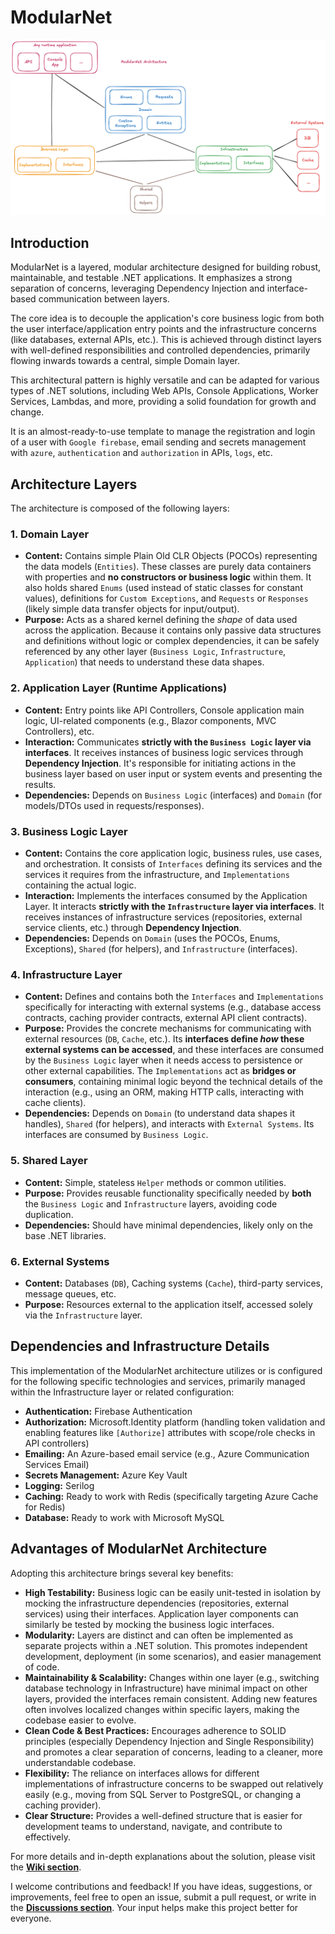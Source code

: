 # ModularNet

![ModularNet Architecture](assets/modularnet-architecture.png)

## Introduction

ModularNet is a layered, modular architecture designed for building robust, maintainable, and testable .NET applications. It emphasizes a strong separation of concerns, leveraging Dependency Injection and interface-based communication between layers.

The core idea is to decouple the application's core business logic from both the user interface/application entry points and the infrastructure concerns (like databases, external APIs, etc.). This is achieved through distinct layers with well-defined responsibilities and controlled dependencies, primarily flowing inwards towards a central, simple Domain layer.

This architectural pattern is highly versatile and can be adapted for various types of .NET solutions, including Web APIs, Console Applications, Worker Services, Lambdas, and more, providing a solid foundation for growth and change.

It is an almost-ready-to-use template to manage the registration and login of a user with `Google firebase`, email sending and secrets management with `azure`, `authentication` and `authorization` in APIs, `logs`, etc.

## Architecture Layers

The architecture is composed of the following layers:

### 1. Domain Layer

* **Content:** Contains simple Plain Old CLR Objects (POCOs) representing the data models (`Entities`). These classes are purely data containers with properties and **no constructors or business logic** within them. It also holds shared `Enums` (used instead of static classes for constant values), definitions for `Custom Exceptions`, and `Requests` or `Responses` (likely simple data transfer objects for input/output).
* **Purpose:** Acts as a shared kernel defining the *shape* of data used across the application. Because it contains only passive data structures and definitions without logic or complex dependencies, it can be safely referenced by any other layer (`Business Logic`, `Infrastructure`, `Application`) that needs to understand these data shapes.

### 2. Application Layer (Runtime Applications)

* **Content:** Entry points like API Controllers, Console application main logic, UI-related components (e.g., Blazor components, MVC Controllers), etc.
* **Interaction:** Communicates **strictly with the `Business Logic` layer via interfaces**. It receives instances of business logic services through **Dependency Injection**. It's responsible for initiating actions in the business layer based on user input or system events and presenting the results.
* **Dependencies:** Depends on `Business Logic` (interfaces) and `Domain` (for models/DTOs used in requests/responses).

### 3. Business Logic Layer

* **Content:** Contains the core application logic, business rules, use cases, and orchestration. It consists of `Interfaces` defining its services and the services it requires from the infrastructure, and `Implementations` containing the actual logic.
* **Interaction:** Implements the interfaces consumed by the Application Layer. It interacts **strictly with the `Infrastructure` layer via interfaces**. It receives instances of infrastructure services (repositories, external service clients, etc.) through **Dependency Injection**.
* **Dependencies:** Depends on `Domain` (uses the POCOs, Enums, Exceptions), `Shared` (for helpers), and `Infrastructure` (interfaces).

### 4. Infrastructure Layer

* **Content:** Defines and contains both the `Interfaces` and `Implementations` specifically for interacting with external systems (e.g., database access contracts, caching provider contracts, external API client contracts).
* **Purpose:** Provides the concrete mechanisms for communicating with external resources (`DB`, `Cache`, etc.). Its **interfaces define *how* these external systems can be accessed**, and these interfaces are consumed by the `Business Logic` layer when it needs access to persistence or other external capabilities. The `Implementations` act as **bridges or consumers**, containing minimal logic beyond the technical details of the interaction (e.g., using an ORM, making HTTP calls, interacting with cache clients).
* **Dependencies:** Depends on `Domain` (to understand data shapes it handles), `Shared` (for helpers), and interacts with `External Systems`. Its interfaces are consumed by `Business Logic`.


### 5. Shared Layer

* **Content:** Simple, stateless `Helper` methods or common utilities.
* **Purpose:** Provides reusable functionality specifically needed by **both** the `Business Logic` and `Infrastructure` layers, avoiding code duplication.
* **Dependencies:** Should have minimal dependencies, likely only on the base .NET libraries.

### 6. External Systems

* **Content:** Databases (`DB`), Caching systems (`Cache`), third-party services, message queues, etc.
* **Purpose:** Resources external to the application itself, accessed solely via the `Infrastructure` layer.

## Dependencies and Infrastructure Details
This implementation of the ModularNet architecture utilizes or is configured for the following specific technologies and services, primarily managed within the Infrastructure layer or related configuration:

* **Authentication:** Firebase Authentication
* **Authorization:** Microsoft.Identity platform (handling token validation and enabling features like `[Authorize]` attributes with scope/role checks in API controllers)
* **Emailing:** An Azure-based email service (e.g., Azure Communication Services Email)
* **Secrets Management:** Azure Key Vault
* **Logging:** Serilog
* **Caching:** Ready to work with Redis (specifically targeting Azure Cache for Redis)
* **Database:** Ready to work with Microsoft MySQL

## Advantages of ModularNet Architecture

Adopting this architecture brings several key benefits:

* **High Testability:** Business logic can be easily unit-tested in isolation by mocking the infrastructure dependencies (repositories, external services) using their interfaces. Application layer components can similarly be tested by mocking the business logic interfaces.
* **Modularity:** Layers are distinct and can often be implemented as separate projects within a .NET solution. This promotes independent development, deployment (in some scenarios), and easier management of code.
* **Maintainability & Scalability:** Changes within one layer (e.g., switching database technology in Infrastructure) have minimal impact on other layers, provided the interfaces remain consistent. Adding new features often involves localized changes within specific layers, making the codebase easier to evolve.
* **Clean Code & Best Practices:** Encourages adherence to SOLID principles (especially Dependency Injection and Single Responsibility) and promotes a clear separation of concerns, leading to a cleaner, more understandable codebase.
* **Flexibility:** The reliance on interfaces allows for different implementations of infrastructure concerns to be swapped out relatively easily (e.g., moving from SQL Server to PostgreSQL, or changing a caching provider).
* **Clear Structure:** Provides a well-defined structure that is easier for development teams to understand, navigate, and contribute to effectively.

For more details and in-depth explanations about the solution, please visit the **[Wiki section](https://github.com/ale206/ModularNet/wiki)**.

I welcome contributions and feedback! If you have ideas, suggestions, or improvements, feel free to open an issue, submit a pull request, or write in the **[Discussions section](https://github.com/ale206/ModularNet/discussions)**. Your input helps make this project better for everyone.